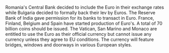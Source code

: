 Romania's Central Bank decided to include the Euro in their exchange rates while Bulgaria decided to formally back their lev by Euros.
The Reserve Bank of India gave permission for its banks to transact in Euro.
France, Finland, Belgium and Spain have started production of Euro's.
A total of 70 billion coins should be issued.
The Vatican, San Marino and Monaco are entitled to use the Euro as their official currency but cannot issue any currency unless they agree to EU conditions.
The currency will feature bridges, windows and doorways in various European styles.
